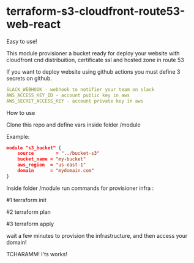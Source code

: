 # terraform-s3-cloudfront-route53-web-react

Easy to use!

This module provisioner a bucket ready for deploy your website with cloudfront cnd distribuition, 
certificate ssl and hosted zone in route 53



If you want to deploy website using github actions you must define 3 secrets on github.

```yaml
SLACK_WEBHOOK - webhook to notifier your team on slack  
AWS_ACCESS_KEY_ID - account public key in aws 
AWS_SECRET_ACCESS_KEY - account private key in aws
```

How to use

Clone this repo and define vars inside folder /module


Example:
```json
module "s3_bucket" {
    source        = "../bucket-s3"
    bucket_name = "my-bucket"
    aws_region  = "us-east-1"
    domain      = "mydomain.com"
}
```

Inside folder /module run commands for provisioner infra :

#1 terraform init

#2 terraform plan

#3 terraform apply

wait a few minutes to provision the infrastructure, and then access your domain!

TCHARAMM! I'ts works!


